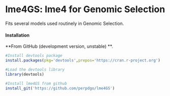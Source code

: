 # lme4GS: lme4 for Genomic Selection

Fits several models used routinely in Genomic Selection.

#### Installation 

**From GitHub (development version, unstable) **.

```R
#Install devtools package
install.packages(pkg='devtools',prepos='https://cran.r-project.org')

#Load the devtools library
library(devtools)

#Install lme4GS from github
install_git('https://github.com/perpdgo/lme4GS')

```
